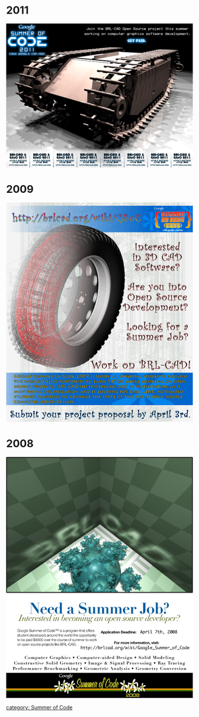 # 2011

![](img/BRL-CAD_GSoC2011_flyer.png)

# 2009

![](img/brlcad_gsoc2009_flyer.png)

# 2008

![](img/brlcad_gsoc2008_flyer.jpg)

[category: Summer of Code](category:_Summer_of_Code.md)
